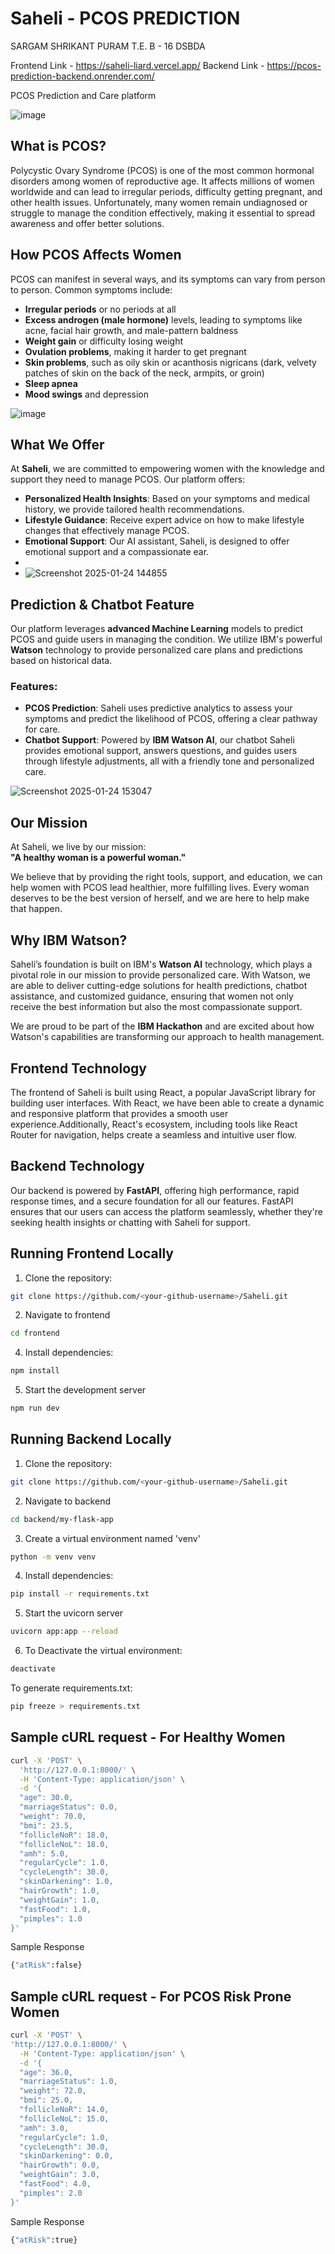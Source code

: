 # Saheli - PCOS PREDICTION

SARGAM SHRIKANT PURAM
T.E. B - 16
DSBDA

Frontend Link - https://saheli-liard.vercel.app/
Backend Link - https://pcos-prediction-backend.onrender.com/

PCOS Prediction and Care platform

![image](https://github.com/user-attachments/assets/d477913b-7053-48f1-9ca7-976d7537a6af)


## What is PCOS?

Polycystic Ovary Syndrome (PCOS) is one of the most common hormonal disorders among women of reproductive age. It affects millions of women worldwide and can lead to irregular periods, difficulty getting pregnant, and other health issues. Unfortunately, many women remain undiagnosed or struggle to manage the condition effectively, making it essential to spread awareness and offer better solutions.

## How PCOS Affects Women

PCOS can manifest in several ways, and its symptoms can vary from person to person. Common symptoms include:

- **Irregular periods** or no periods at all
- **Excess androgen (male hormone)** levels, leading to symptoms like acne, facial hair growth, and male-pattern baldness
- **Weight gain** or difficulty losing weight
- **Ovulation problems**, making it harder to get pregnant
- **Skin problems**, such as oily skin or acanthosis nigricans (dark, velvety patches of skin on the back of the neck, armpits, or groin)
- **Sleep apnea**
- **Mood swings** and depression

![image](https://github.com/user-attachments/assets/197a298c-78cd-4b1b-9631-f56b15dff50f)


## What We Offer

At **Saheli**, we are committed to empowering women with the knowledge and support they need to manage PCOS. Our platform offers:

- **Personalized Health Insights**: Based on your symptoms and medical history, we provide tailored health recommendations.
- **Lifestyle Guidance**: Receive expert advice on how to make lifestyle changes that effectively manage PCOS.
- **Emotional Support**: Our AI assistant, Saheli, is designed to offer emotional support and a compassionate ear.
- 
- ![Screenshot 2025-01-24 144855](https://github.com/user-attachments/assets/598decc3-55b3-41ef-8416-3c324f8c48d0)

## Prediction & Chatbot Feature

Our platform leverages **advanced Machine Learning** models to predict PCOS and guide users in managing the condition. We utilize IBM's powerful **Watson** technology to provide personalized care plans and predictions based on historical data.

### Features:
- **PCOS Prediction**: Saheli uses predictive analytics to assess your symptoms and predict the likelihood of PCOS, offering a clear pathway for care.
- **Chatbot Support**: Powered by **IBM Watson AI**, our chatbot Saheli provides emotional support, answers questions, and guides users through lifestyle adjustments, all with a friendly tone and personalized care.

![Screenshot 2025-01-24 153047](https://github.com/user-attachments/assets/6d529cce-c803-4090-a2c7-3816145f96f8)

## Our Mission

At Saheli, we live by our mission:  
**"A healthy woman is a powerful woman."**

We believe that by providing the right tools, support, and education, we can help women with PCOS lead healthier, more fulfilling lives. Every woman deserves to be the best version of herself, and we are here to help make that happen.

## Why IBM Watson?

Saheli’s foundation is built on IBM's **Watson AI** technology, which plays a pivotal role in our mission to provide personalized care. With Watson, we are able to deliver cutting-edge solutions for health predictions, chatbot assistance, and customized guidance, ensuring that women not only receive the best information but also the most compassionate support. 

We are proud to be part of the **IBM Hackathon** and are excited about how Watson's capabilities are transforming our approach to health management.

## Frontend Technology

The frontend of Saheli is built using React, a popular JavaScript library for building user interfaces. With React, we have been able to create a dynamic and responsive platform that provides a smooth user experience.Additionally, React's ecosystem, including tools like React Router for navigation, helps create a seamless and intuitive user flow.


## Backend Technology

Our backend is powered by **FastAPI**, offering high performance, rapid response times, and a secure foundation for all our features. FastAPI ensures that our users can access the platform seamlessly, whether they're seeking health insights or chatting with Saheli for support.

## Running Frontend Locally

1. Clone the repository:

```bash
git clone https://github.com/<your-github-username>/Saheli.git
```
2. Navigate to frontend
   
```bash
cd frontend
```

4. Install dependencies:
```bash
npm install
```

5. Start the development server
```bash
npm run dev
```

## Running Backend Locally

1. Clone the repository:

```bash
git clone https://github.com/<your-github-username>/Saheli.git
```
2. Navigate to backend
   
```bash
cd backend/my-flask-app
```

3. Create a virtual environment named 'venv'
```bash
python -m venv venv
```

4. Install dependencies:
```bash
pip install -r requirements.txt
```

5. Start the uvicorn server
```bash
uvicorn app:app --reload
```

6. To Deactivate the virtual environment:
```bash
deactivate
```
To generate requirements.txt:
```bash
pip freeze > requirements.txt
```
## Sample cURL request - For Healthy Women
```bash
curl -X 'POST' \
  'http://127.0.0.1:8000/' \
  -H 'Content-Type: application/json' \
  -d '{
  "age": 30.0,
  "marriageStatus": 0.0,
  "weight": 70.0,
  "bmi": 23.5,
  "follicleNoR": 18.0,
  "follicleNoL": 18.0,
  "amh": 5.0,
  "regularCycle": 1.0,
  "cycleLength": 30.0,
  "skinDarkening": 1.0,
  "hairGrowth": 1.0,
  "weightGain": 1.0,
  "fastFood": 1.0,
  "pimples": 1.0
}'
```
Sample Response
```bash
{"atRisk":false}
```
## Sample cURL request - For PCOS Risk Prone Women
```bash
curl -X 'POST' \
'http://127.0.0.1:8000/' \
  -H 'Content-Type: application/json' \
  -d '{
  "age": 36.0,
  "marriageStatus": 1.0,
  "weight": 72.0,
  "bmi": 25.0,
  "follicleNoR": 14.0,
  "follicleNoL": 15.0,
  "amh": 3.0,
  "regularCycle": 1.0,
  "cycleLength": 30.0,
  "skinDarkening": 0.0,
  "hairGrowth": 0.0,
  "weightGain": 3.0,
  "fastFood": 4.0,
  "pimples": 2.0
}'
```
Sample Response
```bash
{"atRisk":true}
```






